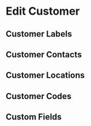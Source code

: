 # Edit Customer

## Customer Labels

## Customer Contacts

## Customer Locations

## Customer Codes

## Custom Fields

